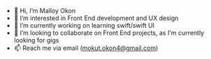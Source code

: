 - 👋 Hi, I’m Malloy Okon
- 👀 I’m interested in Front End development and UX design
- 🌱 I’m currently working on learning swift/swift UI
- 💞️ I’m looking to collaborate on Front End projects, as I'm currently looking for gigs
- 📫 Reach me via email (mokut.okon4@gmail.com)

<!---
mallovelli/mallovelli is a ✨ special ✨ repository because its `README.md` (this file) appears on your GitHub profile.
You can click the Preview link to take a look at your changes.
--->
